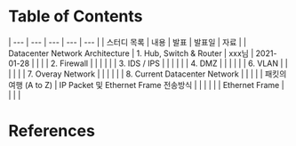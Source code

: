 # Table of Contents

| --- | --- | --- | --- | --- |
| 스터디 목록 | 내용  | 발표  | 발표일 | 자료  |
| Datacenter Network Architecture | 1. Hub, Switch & Router | xxx님 | 2021-01-28 |     |
|     | 2. Firewall |     |     |     |
|     | 3. IDS / IPS |     |     |     |
|     | 4. DMZ |     |     |     |
|     | 6. VLAN |     |     |     |
|     | 7. Overay Network |     |     |     |
|     | 8. Current Datacenter Network |     |     |     |
| 패킷의 여행 (A to Z) | IP Packet 및 Ethernet Frame 전송방식 |     |     |     |
|     | Ethernet Frame |     |     |     |


# References
